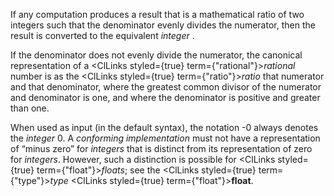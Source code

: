  



If any computation produces a result that is a mathematical ratio of two integers such that the denominator evenly divides the numerator, then the result is converted to the equivalent *integer* . 



If the denominator does not evenly divide the numerator, the canonical representation of a <ClLinks styled={true} term={"rational"}><i>rational</i></ClLinks> number is as the <ClLinks styled={true} term={"ratio"}><i>ratio</i></ClLinks> that numerator and that denominator, where the greatest common divisor of the numerator and denominator is one, and where the denominator is positive and greater than one. 



When used as input (in the default syntax), the notation -0 always denotes the *integer* 0. A *conforming implementation* must not have a representation of “minus zero” for *integers* that is distinct from its representation of zero for *integers*. However, such a distinction is possible for <ClLinks styled={true} term={"float"}><i>floats</i></ClLinks>; see the <ClLinks styled={true} term={"type"}><i>type</i></ClLinks> <ClLinks styled={true} term={"float"}><b>float</b></ClLinks>. 



